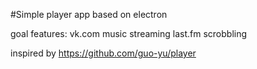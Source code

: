 #Simple player app based on electron

goal features:
  vk.com music streaming
  last.fm scrobbling

inspired by https://github.com/guo-yu/player
